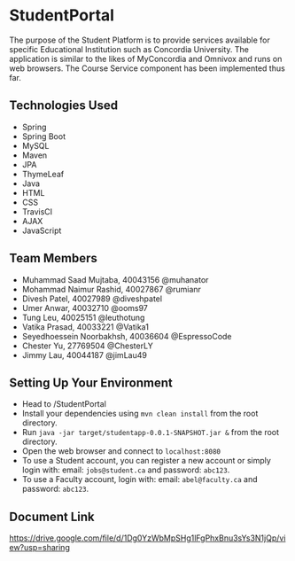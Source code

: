 # StudentPortal
The purpose of the Student Platform is to provide services available for specific Educational Institution such as 
Concordia University. The application is similar to the likes of MyConcordia and Omnivox and runs on web browsers. The
Course Service component has been implemented thus far.

## Technologies Used
* Spring
* Spring Boot
* MySQL
* Maven
* JPA
* ThymeLeaf
* Java
* HTML
* CSS
* TravisCI
* AJAX
* JavaScript

## Team Members
* Muhammad Saad Mujtaba, 40043156 @muhanator
* Mohammad Naimur Rashid, 40027867 @rumianr
* Divesh Patel, 40027989 @diveshpatel
* Umer Anwar, 40032710 @ooms97
* Tung Leu, 40025151 @leuthotung
* Vatika Prasad, 40033221 @Vatika1
* Seyedhoessein Noorbakhsh, 40036604 @EspressoCode
* Chester Yu, 27769504 @ChesterLY
* Jimmy Lau, 40044187 @jimLau49


## Setting Up Your Environment
* Head to /StudentPortal
* Install your dependencies using `mvn clean install` from the root directory.
* Run `java -jar target/studentapp-0.0.1-SNAPSHOT.jar &` from the root directory.
* Open the web browser and connect to `localhost:8080`
* To use a Student account, you can register a new account or simply login with: email: `jobs@student.ca` 
and password: `abc123`.
* To use a Faculty account, login with: email: `abel@faculty.ca` and password: `abc123`.

## Document Link

https://drive.google.com/file/d/1Dg0YzWbMpSHg1lFgPhxBnu3sYs3N1jQp/view?usp=sharing
